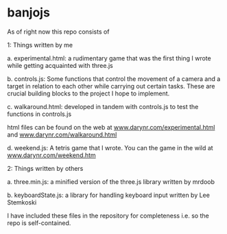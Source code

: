 banjojs
=======

As of right now this repo consists of 

1: Things written by me

a. experimental.html: a rudimentary game that was the first thing I wrote while getting acquainted with three.js

b. controls.js: Some functions that control the movement of a camera and a target in relation to each other while carrying out certain tasks. These are crucial building blocks to the project I hope to implement.

c. walkaround.html: developed in tandem with controls.js to test the functions in controls.js   

html files can be found on the web at www.darynr.com/experimental.html and www.darynr.com/walkaround.html

d. weekend.js: A tetris game that I wrote. You can the game in the wild at www.darynr.com/weekend.htm

2: Things written by others

a. three.min.js: a minified version of the three.js library written by mrdoob

b. keyboardState.js: a library for handling keyboard input written by Lee Stemkoski

I have included these files in the repository for completeness i.e. so the repo is self-contained.
